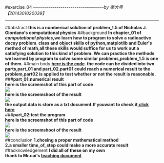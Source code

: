 #exercise_04
------------------------------------*by 秦大粤【2014301020039】*
***
##abstract
**this is a numberical solution of problem_1.5 of Nicholas J. Giordano's computational physics**
##background
**In chapter_01 of *computational physics*,we learn how to program to solve a radioactive decay problem.
class and object skills of python,matplotlib and Euler's method of math,all these skills would suffice for us to 
work out a satisfying solution to this kind of problem.
We can practice the methods we learned by program to solve some similar problems,problem_1.5 is one of them.**
##main body
**[here is the code](https://github.com/OrionPaxxx/computational_physics_N2014301020039/blob/master/exercise_04/-----problem_1.5_of_computational_physics.py).
the code can be divided into two parts,part_01 and part_02.part01 could reach a numerical result to the problem,part02
is applied to test whether or not the result is reasonable.**
###**part_01:numerical result**  
**here is the screemshot of this part of code**     
![](https://github.com/OrionPaxxx/computational_physics_N2014301020039/blob/master/exercise_04/-----code_part_01.png)    
**here is the screemshoot of the result**       
![](https://github.com/OrionPaxxx/computational_physics_N2014301020039/blob/master/exercise_04/-----result.png)  
**the output data is store as a txt document.If youwant to check it,[click here](https://github.com/OrionPaxxx/computational_physics_N2014301020039/blob/master/exercise_04/-----data_of_problem1.5.txt  )**          
###**part_02:test the program**    
**here is the screemshot of this part of code**    
![](https://github.com/OrionPaxxx/computational_physics_N2014301020039/blob/master/exercise_04/-----code_part_02.png)    
**here is the screemshoot of the result**       
![](https://github.com/OrionPaxxx/computational_physics_N2014301020039/blob/master/exercise_04/-----result_of_test.png)     
##conclusion
**1.chosing a proper mathematical method**    
**2.a smaller time_of_step could make a more accurate result**
##acknowledgement
**I did all of these on my own**    
**thank to Mr.cai's [teaching document](https://www.evernote.com/shard/s140/sh/d351f9a3-8076-4274-944b-7043e0ce8cf3/4f89e8630604ea23262f00b3ed11f8ad)**    



